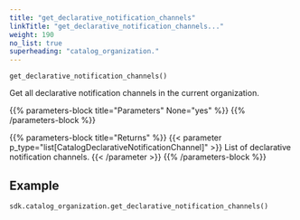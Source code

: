 ```yaml
---
title: "get_declarative_notification_channels"
linkTitle: "get_declarative_notification_channels..."
weight: 190
no_list: true
superheading: "catalog_organization."
---
```




``get_declarative_notification_channels()``

Get all declarative notification channels in the current organization.

{{% parameters-block  title="Parameters" None="yes" %}}
{{% /parameters-block %}}

{{% parameters-block title="Returns" %}}
{{< parameter p_type="list[CatalogDeclarativeNotificationChannel]" >}}
List of declarative notification channels.
{{< /parameter >}}
{{% /parameters-block %}}

## Example

```python
sdk.catalog_organization.get_declarative_notification_channels()
```
